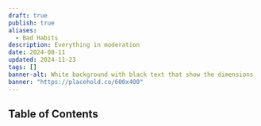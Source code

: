 ```yaml
---
draft: true
publish: true
aliases:
  - Bad Habits
description: Everything in moderation
date: 2024-08-11
updated: 2024-11-23
tags: []
banner-alt: White background with black text that show the dimensions
banner: "https://placehold.co/600x400"
---
```


## Table of Contents
